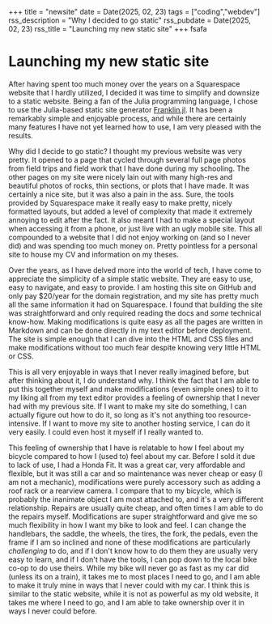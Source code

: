+++
title = "newsite"
date = Date(2025, 02, 23)
tags = ["coding","webdev"]
rss_description = "Why I decided to go static"
rss_pubdate = Date(2025, 02, 23)
rss_title = "Launching my new static site"
+++
fsafa

# Launching my new static site
After having spent too much money over the years on a Squarespace website that I hardly utilized, I decided it was time to simplify and downsize to a static website. Being a fan of the Julia programming language, I chose to use the Julia-based static site generator [Franklin.jl](https://franklinjl.org/). It has been a remarkably simple and enjoyable process, and while there are certainly many features I have not yet learned how to use, I am very pleased with the results.

Why did I decide to go static? I thought my previous website was very pretty. It opened to a page that cycled through several full page photos from field trips and field work that I have done during my schooling. The other pages on my site were nicely lain out with many high-res and beautiful photos of rocks, thin sections, or plots that I have made. It was certainly a nice site, but it was also a pain in the ass. Sure, the tools provided by Squarespace make it really easy to make pretty, nicely formatted layouts, but added a level of complexity that made it extremely annoying to edit after the fact. It also meant I had to make a special layout when accessing it from a phone, or just live with an ugly mobile site. This all compounded to a website that I did not enjoy working on (and so I never did) and was spending too much money on. Pretty pointless for a personal site to house my CV and information on my theses.

Over the years, as I have delved more into the world of tech, I have come to appreciate the simplicity of a simple static website. They are easy to use, easy to navigate, and easy to provide. I am hosting this site on GitHub and only pay \$20/year for the domain registration, and my site has pretty much all the same information it had on Squarespace. I found that building the site was straightforward and only required reading the docs and *some* technical know-how. Making modifications is quite easy as all the pages are written in Markdown and can be done directly in my text editor before deployment. The site is simple enough that I can dive into the HTML and CSS files and make modifications without too much fear despite knowing very little HTML or CSS. 

This is all very enjoyable in ways that I never really imagined before, but after thinking about it, I do understand why. I think the fact that I am able to put this together myself and make modifications (even simple ones) to it to my liking all from my text editor provides a feeling of ownership that I never had with my previous site. If I want to make my site do something, I can actually figure out how to do it, so long as it's not anything too resource-intensive. If I want to move my site to another hosting service, I can do it very easily. I could even host it myself if I really wanted to.

This feeling of ownership that I have is relatable to how I feel about my bicycle compared to how I (used to) feel about my car. Before I sold it due to lack of use, I had a Honda Fit. It was a great car, very affordable and flexible, but it was still a car and so maintenance was never cheap or easy (I am not a mechanic), modifications were purely accessory such as adding a roof rack or a rearview camera. I compare that to my bicycle, which is probably the inanimate object I am most attached to, and it's a very different relationship. Repairs are usually quite cheap, and often times I am able to do the repairs myself. Modifications are super straightforward and give me so much flexibility in how I want my bike to look and feel. I can change the handlebars, the saddle, the wheels, the tires, the fork, the pedals, even the frame if I am so inclined
and none of these modifications are particularly *challenging* to do, and if I don't know how to do them they are usually very easy to learn, and if I don't have the tools, I can pop down to the local bike co-op to do use theirs. While my bike will never go as fast as my car did (unless its on a train), it takes me to most places I need to go, and I am able to make it truly mine in ways that I never could with my car. I think this is similar to the static website, while it is not as powerful as my old website, it takes me where I need to go, and I am able to take ownership over it in ways I never could before.